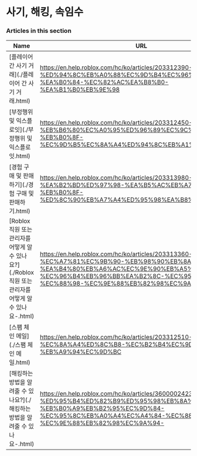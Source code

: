 # 사기, 해킹, 속임수  
### Articles in this section
Name|URL
-|-
[플레이어 간 사기 거래](./플레이어 간 사기 거래.html) |https://en.help.roblox.com/hc/ko/articles/203312390-%ED%94%8C%EB%A0%88%EC%9D%B4%EC%96%B4-%EA%B0%84-%EC%82%AC%EA%B8%B0-%EA%B1%B0%EB%9E%98
[부정행위 및 익스플로잇](./부정행위 및 익스플로잇.html) |https://en.help.roblox.com/hc/ko/articles/203312450-%EB%B6%80%EC%A0%95%ED%96%89%EC%9C%84-%EB%B0%8F-%EC%9D%B5%EC%8A%A4%ED%94%8C%EB%A1%9C%EC%9E%87
[경험 구매 및 판매하기](./경험 구매 및 판매하기.html) |https://en.help.roblox.com/hc/ko/articles/203313980-%EA%B2%BD%ED%97%98-%EA%B5%AC%EB%A7%A4-%EB%B0%8F-%ED%8C%90%EB%A7%A4%ED%95%98%EA%B8%B0
[Roblox 직원 또는 관리자를 어떻게 알 수 있나요?](./Roblox 직원 또는 관리자를 어떻게 알 수 있나요-.html) |https://en.help.roblox.com/hc/ko/articles/203313360-Roblox-%EC%A7%81%EC%9B%90-%EB%98%90%EB%8A%94-%EA%B4%80%EB%A6%AC%EC%9E%90%EB%A5%BC-%EC%96%B4%EB%96%BB%EA%B2%8C-%EC%95%8C-%EC%88%98-%EC%9E%88%EB%82%98%EC%9A%94-
[스팸 체인 메일](./스팸 체인 메일.html) |https://en.help.roblox.com/hc/ko/articles/203312510-%EC%8A%A4%ED%8C%B8-%EC%B2%B4%EC%9D%B8-%EB%A9%94%EC%9D%BC
[해킹하는 방법을 알려줄 수 있나요?](./해킹하는 방법을 알려줄 수 있나요-.html) |https://en.help.roblox.com/hc/ko/articles/360000242306-%ED%95%B4%ED%82%B9%ED%95%98%EB%8A%94-%EB%B0%A9%EB%B2%95%EC%9D%84-%EC%95%8C%EB%A0%A4%EC%A4%84-%EC%88%98-%EC%9E%88%EB%82%98%EC%9A%94-